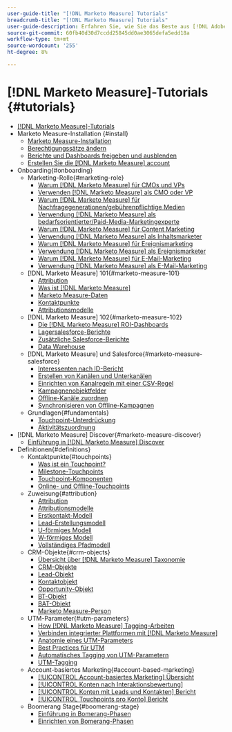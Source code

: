 ```yaml
---
user-guide-title: "[!DNL Marketo Measure] Tutorials"
breadcrumb-title: "[!DNL Marketo Measure] Tutorials"
user-guide-description: Erfahren Sie, wie Sie das Beste aus [!DNL Adobe Marketo Measure] (zuvor [!DNL Bizible]), the industry's leading B2B marketing attribution application. Watch tutorials on installation, onboarding, [!DNL Marketo Measure] Grundlagen und Definitionen.
source-git-commit: 60fb40d30d7ccdd25845dd0ae3065defa5edd18a
workflow-type: tm+mt
source-wordcount: '255'
ht-degree: 8%

---
```



# [!DNL Marketo Measure]-Tutorials {#tutorials}

+ [[!DNL Marketo Measure]-Tutorials](overview.md)
+ Marketo Measure-Installation {#install}
   + [Marketo Measure-Installation](installing/install-production.md)
   + [Berechtigungssätze ändern](installing/modify-permission-sets-production.md)
   + [Berichte und Dashboards freigeben und ausblenden](installing/sharing-reports-production.md)
   + [Erstellen Sie die [!DNL Marketo Measure] account](installing/creating-marketo-measure-account-production.md)
+ Onboarding{#onboarding}
   + Marketing-Rolle{#marketing-role}
      + [Warum [!DNL Marketo Measure] für CMOs und VPs](onboarding/marketing-role/cmo-and-vp-why.md)
      + [Verwenden [!DNL Marketo Measure] als CMO oder VP](onboarding/marketing-role/cmo-and-vp-using.md)
      + [Warum [!DNL Marketo Measure] für Nachfragegenerationen/gebührenpflichtige Medien](onboarding/marketing-role/demand-gen-why.md)
      + [Verwendung [!DNL Marketo Measure] als bedarfsorientierter/Paid-Media-Marketingexperte](onboarding/marketing-role/demand-gen-using.md)
      + [Warum [!DNL Marketo Measure] für Content Marketing](onboarding/marketing-role/content-marketing-why.md)
      + [Verwendung [!DNL Marketo Measure] als Inhaltsmarketer](onboarding/marketing-role/content-marketing-using.md)
      + [Warum [!DNL Marketo Measure] für Ereignismarketing](onboarding/marketing-role/events-marketing-why.md)
      + [Verwendung [!DNL Marketo Measure] als Ereignismarketer](onboarding/marketing-role/events-marketing-using.md)
      + [Warum [!DNL Marketo Measure] für E-Mail-Marketing](onboarding/marketing-role/email-marketing-why.md)
      + [Verwendung [!DNL Marketo Measure] als E-Mail-Marketing](onboarding/marketing-role/email-marketing-using.md)
   + [!DNL Marketo Measure] 101{#marketo-measure-101}
      + [Attribution](onboarding/marketo-measure-101/what-is-attribution.md)
      + [Was ist [!DNL Marketo Measure]](onboarding/marketo-measure-101/what-is-marketo-measure.md)
      + [Marketo Measure-Daten](onboarding/marketo-measure-101/marketo-measure-data.md)
      + [Kontaktpunkte](onboarding/marketo-measure-101/touchpoints.md)
      + [Attributionsmodelle](onboarding/marketo-measure-101/attribution-models.md)
   + [!DNL Marketo Measure] 102{#marketo-measure-102}
      + [Die [!DNL Marketo Measure] ROI-Dashboards](onboarding/marketo-measure-102/roi-dashboards.md)
      + [Lagersalesforce-Berichte](onboarding/marketo-measure-102/stock-salesforce-reports.md)
      + [Zusätzliche Salesforce-Berichte](onboarding/marketo-measure-102/addtional-salesforce-reports.md)
      + [Data Warehouse](onboarding/marketo-measure-102/data-warehouse.md)
   + [!DNL Marketo Measure] und Salesforce{#marketo-measure-salesforce}
      + [Interessenten nach ID-Bericht](onboarding/marketo-measure-salesforce/leads-by-id-report.md)
      + [Erstellen von Kanälen und Unterkanälen](onboarding/marketo-measure-salesforce/creating-channels-subchannels.md)
      + [Einrichten von Kanalregeln mit einer CSV-Regel](onboarding/marketo-measure-salesforce/channel-rules-csv.md)
      + [Kampagnenobjektfelder](onboarding/marketo-measure-salesforce/campaign-object-fields.md)
      + [Offline-Kanäle zuordnen](onboarding/marketo-measure-salesforce/mapping-offline-channels.md)
      + [Synchronisieren von Offline-Kampagnen](onboarding/marketo-measure-salesforce/syncing-offline-campaigns.md)
   + Grundlagen{#fundamentals}
      + [Touchpoint-Unterdrückung](onboarding/marketo-measure-salesforce/touchpoint-suppression.md)
      + [Aktivitätszuordnung](onboarding/fundamentals/activities-attribution.md)
+ [!DNL Marketo Measure] Discover{#marketo-measure-discover}
   + [Einführung in [!DNL Marketo Measure] Discover](marketo-measure-discover/introduction-to-marketo-measure-discover.md)
+ Definitionen{#definitions}
   + Kontaktpunkte{#touchpoints}
      + [Was ist ein Touchpoint?](definitions/touchpoints/what-is-a-touchpoint.md)
      + [Milestone-Touchpoints](definitions/touchpoints/milestone-touchpoints.md)
      + [Touchpoint-Komponenten](definitions/touchpoints/touchpoint-components.md)
      + [Online- und Offline-Touchpoints](definitions/touchpoints/online-offline-touchpoints.md)
   + Zuweisung{#attribution}
      + [Attribution](definitions/attribution/what-is-attribution.md)
      + [Attributionsmodelle](definitions/attribution/attribution-models.md)
      + [Erstkontakt-Modell](definitions/attribution/first-touch-model.md)
      + [Lead-Erstellungsmodell](definitions/attribution/lead-creation-model.md)
      + [U-förmiges Modell](definitions/attribution/u-shaped-model.md)
      + [W-förmiges Modell](definitions/attribution/w-shaped-model.md)
      + [Vollständiges Pfadmodell](definitions/attribution/full-path-model.md)
   + CRM-Objekte{#crm-objects}
      + [Übersicht über [!DNL Marketo Measure] Taxonomie](definitions/crm-objects/taxonomy-overview.md)
      + [CRM-Objekte](definitions/crm-objects/crm-objects.md)
      + [Lead-Objekt](definitions/crm-objects/lead-object.md)
      + [Kontaktobjekt](definitions/crm-objects/contact-object.md)
      + [Opportunity-Objekt](definitions/crm-objects/opportunity-object.md)
      + [BT-Objekt](definitions/crm-objects/bt-object.md)
      + [BAT-Objekt](definitions/crm-objects/bat-object.md)
      + [Marketo Measure-Person](definitions/crm-objects/marketo-measure-person.md)
   + UTM-Parameter{#utm-parameters}
      + [How [!DNL Marketo Measure] Tagging-Arbeiten](definitions/utm-parameters/how-marketo-measure-tagging-works.md)
      + [Verbinden integrierter Plattformen mit [!DNL Marketo Measure]](definitions/utm-parameters/connecting-integrated-platforms-with-marketo-measure.md)
      + [Anatomie eines UTM-Parameters](definitions/utm-parameters/anatomy-of-a-utm-parameter.md)
      + [Best Practices für UTM](definitions/utm-parameters/utm-best-practices.md)
      + [Automatisches Tagging von UTM-Parametern](definitions/utm-parameters/utm-parameter-auto-tagging-tools.md)
      + [UTM-Tagging](definitions/utm-parameters/utm-tagging.md)
   + Account-basiertes Marketing{#account-based-marketing}
      + [[!UICONTROL Account-basiertes Marketing] Übersicht](definitions/account-based-marketing/abm-overview.md)
      + [[!UICONTROL Konten nach Interaktionsbewertung]](definitions/account-based-marketing/accounts-by-engagement-score.md)
      + [[!UICONTROL Konten mit Leads und Kontakten] Bericht](definitions/account-based-marketing/accounts-with-leads-and-contacts.md)
      + [[!UICONTROL Touchpoints pro Konto] Bericht](definitions/account-based-marketing/touchpoints-per-account-report.md)
   + Boomerang Stage{#boomerang-stage}
      + [Einführung in Bomerang-Phasen](definitions/boomerang-stage/introduction-to-boomerang-stages.md)
      + [Einrichten von Bomerang-Phasen](definitions/boomerang-stage/setting-up-boomerang-stages.md)
